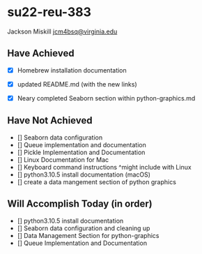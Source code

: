 # su22-reu-383

Jackson Miskill
jcm4bsq@virginia.edu

## Have Achieved 

- [x] Homebrew installation documentation
- [x] updated README.md (with the new links)
- [x] Neary completed Seaborn section within python-graphics.md


## Have Not Achieved
- [] Seaborn data configuration
- [] Queue implementation and documentation
- [] Pickle Implementation and Documentation
- [] Linux Documentation for Mac
- [] Keyboard command instructions ^might include with Linux
- [] python3.10.5 install documentation (macOS)
- [] create a data mangement section of python graphics

## Will Accomplish Today (in order)

- [] python3.10.5 install documentation
- [] Seaborn data configuration and cleaning up
- [] Data Management Section for python-graphics
- [] Queue Implementation and Documentation
